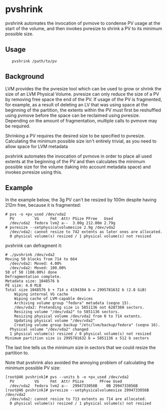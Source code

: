 # pvshrink

pvshrink automates the invocation of pvmove to condense PV usage at the start
of the volume, and then invokes pvresize to shrink a PV to its minimum possible
size.

## Usage

```
   pvshrink /path/to/pv
```  

## Background 

LVM provides the the pvresize tool which can be used to grow or shrink the size
of an LVM Physical Volume.  pvresize can only reduce the size of a PV by removing
free space the end of the PV.  If usage of the PV is
fragmented, for example, as a result of deleting an LV that was using space at
the beginning of the partition, the extents within the PV must first be
reshuffled using pvmove before the space can be reclaimed using pvresize.
Depending on the amount of fragmentation, multiple calls to pvmove may be
required.

Shrinking a PV requires the desired size to be specified to pvresize.
Calculating the minimum possible size isn't entirely trivial, as you need to
allow space for LVM metadata 

pvshrink automates the invocation of pvmove in order to place all used extents
at the beginning of the PV and then calculates the minimum possible size for
the volume (taking into account metadata space) and invokes pvresize using
this.

## Example

In the example below, the 3g PV can't be resized by 100m despite having 212m free, because it is fragmented:

```
# pvs -o +pv_used /dev/vda2 
  PV         VG     Fmt  Attr PSize PFree   Used 
  /dev/vda2  fedora lvm2 a--  3.00g 212.00m 2.79g
# pvresize --setphysicalvolumesize 2.9g /dev/vda2 
  /dev/vda2: cannot resize to 742 extents as later ones are allocated.
  0 physical volume(s) resized / 1 physical volume(s) not resized
```

pvshrink can defragment it:

```
# ./pvshrink /dev/vda2 
Moving 50 blocks from 714 to 664
  /dev/vda2: Moved: 4.00%
  /dev/vda2: Moved: 100.00%
50 of 50 (100.00%) done
Defragmentation complete.
Metadata size: 1048576 b
PE size: 4.0 MiB
Total size 1048576 b + 714 x 4194304 b = 2995781632 b (2.8 GiB)
    Wiping internal VG cache
    Wiping cache of LVM-capable devices
    Archiving volume group "fedora" metadata (seqno 15).
    /dev/vda2: Pretending size is 5851136 not 6287360 sectors.
    Resizing volume "/dev/vda2" to 5851136 sectors.
    Resizing physical volume /dev/vda2 from 0 to 714 extents.
    Updating physical volume "/dev/vda2"
    Creating volume group backup "/etc/lvm/backup/fedora" (seqno 16).
  Physical volume "/dev/vda2" changed
  1 physical volume(s) resized / 0 physical volume(s) not resized
Minimum partition size is 2995781632 b = 5851136 x 512 b sectors
```
The last line tells us the minimum size in sectors that we could resize the partition to.

Note that pvshrink also avoided the annoying problem of calculating the minimum possible PV size:

```
[root@46 pvshrink]# pvs --units b -o +pv_used /dev/vda2 
  PV         VG     Fmt  Attr PSize       PFree Used       
  /dev/vda2  fedora lvm2 a--  2994733056B    0B 2994733056B
[root@46 pvshrink]# pvresize --setphysicalvolumesize 2994733056B /dev/vda2 
  /dev/vda2: cannot resize to 713 extents as 714 are allocated.
  0 physical volume(s) resized / 1 physical volume(s) not resized
```

